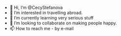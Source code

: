 - 👋 Hi, I’m @CecyStefanova
- 👀 I’m interested in travelling abroad.
- 🌱 I’m currently learning very serious stuff
- 💞️ I’m looking to collaborate on making people happy.
- 📫 How to reach me  - by e-mail

<!---
CecyStefanova/CecyStefanova is a ✨ special ✨ repository because its `README.md` (this file) appears on your GitHub profile.
You can click the Preview link to take a look at your changes.
--->
